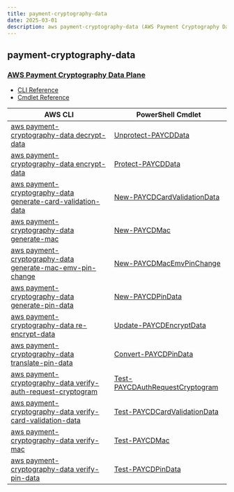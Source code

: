 ```yaml
---
title: payment-cryptography-data
date: 2025-03-01
description: aws payment-cryptography-data (AWS Payment Cryptography Data Plane) command/cmdlet list.
---
```


## payment-cryptography-data

### [AWS Payment Cryptography Data Plane](https://docs.aws.amazon.com/payment-cryptography/)

* [CLI Reference](https://awscli.amazonaws.com/v2/documentation/api/latest/reference/payment-cryptography-data/index.html)
* [Cmdlet Reference](https://docs.aws.amazon.com/powershell/latest/reference/items/PaymentCryptographyData_cmdlets.html)

|AWS CLI|PowerShell Cmdlet|
|----|----|
|[aws payment-cryptography-data decrypt-data](https://awscli.amazonaws.com/v2/documentation/api/latest/reference/payment-cryptography-data/decrypt-data.html)|[Unprotect-PAYCDData](https://docs.aws.amazon.com/powershell/latest/reference/items/Unprotect-PAYCDData.html)|
|[aws payment-cryptography-data encrypt-data](https://awscli.amazonaws.com/v2/documentation/api/latest/reference/payment-cryptography-data/encrypt-data.html)|[Protect-PAYCDData](https://docs.aws.amazon.com/powershell/latest/reference/items/Protect-PAYCDData.html)|
|[aws payment-cryptography-data generate-card-validation-data](https://awscli.amazonaws.com/v2/documentation/api/latest/reference/payment-cryptography-data/generate-card-validation-data.html)|[New-PAYCDCardValidationData](https://docs.aws.amazon.com/powershell/latest/reference/items/New-PAYCDCardValidationData.html)|
|[aws payment-cryptography-data generate-mac](https://awscli.amazonaws.com/v2/documentation/api/latest/reference/payment-cryptography-data/generate-mac.html)|[New-PAYCDMac](https://docs.aws.amazon.com/powershell/latest/reference/items/New-PAYCDMac.html)|
|[aws payment-cryptography-data generate-mac-emv-pin-change](https://awscli.amazonaws.com/v2/documentation/api/latest/reference/payment-cryptography-data/generate-mac-emv-pin-change.html)|[New-PAYCDMacEmvPinChange](https://docs.aws.amazon.com/powershell/latest/reference/items/New-PAYCDMacEmvPinChange.html)|
|[aws payment-cryptography-data generate-pin-data](https://awscli.amazonaws.com/v2/documentation/api/latest/reference/payment-cryptography-data/generate-pin-data.html)|[New-PAYCDPinData](https://docs.aws.amazon.com/powershell/latest/reference/items/New-PAYCDPinData.html)|
|[aws payment-cryptography-data re-encrypt-data](https://awscli.amazonaws.com/v2/documentation/api/latest/reference/payment-cryptography-data/re-encrypt-data.html)|[Update-PAYCDEncryptData](https://docs.aws.amazon.com/powershell/latest/reference/items/Update-PAYCDEncryptData.html)|
|[aws payment-cryptography-data translate-pin-data](https://awscli.amazonaws.com/v2/documentation/api/latest/reference/payment-cryptography-data/translate-pin-data.html)|[Convert-PAYCDPinData](https://docs.aws.amazon.com/powershell/latest/reference/items/Convert-PAYCDPinData.html)|
|[aws payment-cryptography-data verify-auth-request-cryptogram](https://awscli.amazonaws.com/v2/documentation/api/latest/reference/payment-cryptography-data/verify-auth-request-cryptogram.html)|[Test-PAYCDAuthRequestCryptogram](https://docs.aws.amazon.com/powershell/latest/reference/items/Test-PAYCDAuthRequestCryptogram.html)|
|[aws payment-cryptography-data verify-card-validation-data](https://awscli.amazonaws.com/v2/documentation/api/latest/reference/payment-cryptography-data/verify-card-validation-data.html)|[Test-PAYCDCardValidationData](https://docs.aws.amazon.com/powershell/latest/reference/items/Test-PAYCDCardValidationData.html)|
|[aws payment-cryptography-data verify-mac](https://awscli.amazonaws.com/v2/documentation/api/latest/reference/payment-cryptography-data/verify-mac.html)|[Test-PAYCDMac](https://docs.aws.amazon.com/powershell/latest/reference/items/Test-PAYCDMac.html)|
|[aws payment-cryptography-data verify-pin-data](https://awscli.amazonaws.com/v2/documentation/api/latest/reference/payment-cryptography-data/verify-pin-data.html)|[Test-PAYCDPinData](https://docs.aws.amazon.com/powershell/latest/reference/items/Test-PAYCDPinData.html)|

